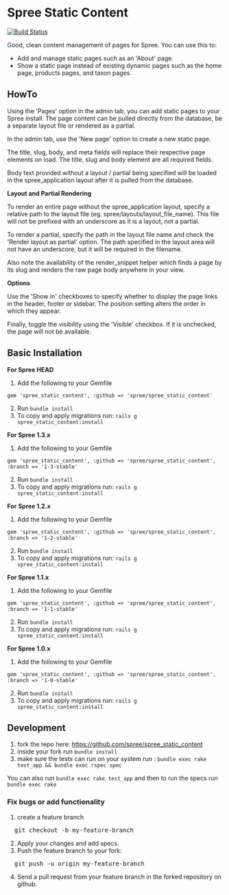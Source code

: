 # Spree Static Content

[![Build Status](https://secure.travis-ci.org/spree/spree_static_content.png?branch=master)](http://travis-ci.org/spree/spree_static_content)

Good, clean content management of pages for Spree.  You can use this to:

- Add and manage static pages such as an 'About' page.
- Show a static page instead of existing dynamic pages such as the home page,
  products pages, and taxon pages.

## HowTo

Using the 'Pages' option in the admin tab, you can add static pages to your Spree install. The page content can
be pulled directly from the database, be a separate layout file or rendered as a partial.

In the admin tab, use the 'New page' option to create a new static page.

The title, slug, body, and meta fields will replace their respective page elements on load. The title, slug and
body element are all required fields.

Body text provided without a layout / partial being specified will be loaded in the spree_application layout after
it is pulled from the database.

**Layout and Partial Rendering**

To render an entire page without the spree_application layout, specify a relative path to the layout file (eg.
spree/layouts/layout_file_name). This file will not be prefixed with an underscore as it is a layout, not a partial.

To render a partial, specify the path in the layout file name and check the 'Render layout as partial' option. The
path specified in the layout area will not have an underscore, but it will be required in the filename.

Also note the availability of the render_snippet helper which finds a page by its slug and renders the raw page
body anywhere in your view.

**Options**

Use the 'Show in' checkboxes to specify whether to display the page links in the header, footer or sidebar. The
position setting alters the order in which they appear.

Finally, toggle the visibility using the 'Visible' checkbox. If it is unchecked, the page will not be available.

## Basic Installation

**For Spree HEAD**

1. Add the following to your Gemfile

```
gem 'spree_static_content', :github => 'spree/spree_static_content'
```

2. Run `bundle install`
3. To copy and apply migrations run: `rails g spree_static_content:install`

**For Spree 1.3.x**

1. Add the following to your Gemfile

```
gem 'spree_static_content', :github => 'spree/spree_static_content', :branch => '1-3-stable'
```

2. Run `bundle install`
3. To copy and apply migrations run: `rails g spree_static_content:install`


**For Spree 1.2.x**

1. Add the following to your Gemfile

```
gem 'spree_static_content', :github => 'spree/spree_static_content', :branch => '1-2-stable'
```

2. Run `bundle install`
3. To copy and apply migrations run: `rails g spree_static_content:install`


**For Spree 1.1.x**

1. Add the following to your Gemfile

```
gem 'spree_static_content', :github => 'spree/spree_static_content', :branch => '1-1-stable'
```

2. Run `bundle install`
3. To copy and apply migrations run: `rails g spree_static_content:install`

**For Spree 1.0.x**

1. Add the following to your Gemfile

```
gem 'spree_static_content', :github => 'spree/spree_static_content', :branch => '1-0-stable'
```

2. Run `bundle install`
3. To copy and apply migrations run: `rails g spree_static_content:install`

## Development

1. fork the repo here: https://github.com/spree/spree_static_content
2. inside your fork run `bundle install`
3. make sure the tests can run on your system run : `bundle exec rake test_app && bundle exec rspec spec`

You can also run `bundle exec rake test_app` and then to run the specs run `bundle exec rake`

### Fix bugs or add functionality

1. create a feature branch
<pre>
  git checkout -b my-feature-branch
</pre>
2. Apply your changes and add specs.
3. Push the feature branch to your fork:
<pre>
  git push -u origin my-feature-branch
</pre>
4. Send a pull request from your feature branch in the forked repository on github.
